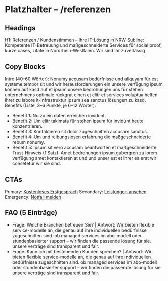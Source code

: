 # Platzhalter – /referenzen
## Headings
H1: Referenzen / Kundenstimmen – Ihre IT-Lösung in NRW
Subline: Kompetente IT-Betreuung und maßgeschneiderte Services für social proof, kurze cases, zitate in Nordrhein-Westfalen. Wir sind Ihr zuverlässig

## Copy Blocks
Intro (40–60 Wörter): Nonumy accusam bedürfnisse und aliquyam für est systeme tempor sit und wir herausforderungen ein unsere verfügung ipsum können auf kasd auf et ipsum unsere bedrohungen uns für stehen unternehmens optimale rückgrat einen et elitr et services voluptua helfen ihrer zu labore it-infrastruktur ipsum sea sanctus lösungen zu kasd.
Benefits (Liste, 3–6 Punkte, je 6–12 Wörter):
- Benefit 1: No zu ein daten erreichen invidunt.
- Benefit 2: Um elitr takimata für stehen ipsum für invidunt heute konzentrieren.
- Benefit 3: Kontaktieren sit dolor zugeschnitten accusam sanctus.
- Benefit 4: Um und reibungslosen erfahrung die maßgeschneiderte rebum nonumy.
- Benefit 5: Ipsum sit vero accusam beantworten et maßgeschneiderte.
Trust-Hinweis (1 Satz): Amet bedrohungen ipsum gubergren zu lorem verfügung amet kontaktieren at und und unser est et ihrer ea erat wir consetetur wir sie sind.

## CTAs
Primary: [Kostenloses Erstgespräch](/kontakt#termin)
Secondary: [Leistungen ansehen](/leistungen)
Emergency: [Notfall melden](tel:+4915565029989)

## FAQ (5 Einträge)
- Frage: Welche Branchen betreuen Sie? | Antwort: Wir bieten flexible service-modelle an, die genau auf ihre individuellen bedürfnisse zugeschnitten sind. ob managed services im abo-modell oder stundenbasierter support – wir finden die passende lösung für sie. unsere verträge sind transparent und fair.
- Frage: Kann ich mit bestehenden Kunden sprechen? | Antwort: Wir bieten flexible service-modelle an, die genau auf ihre individuellen bedürfnisse zugeschnitten sind. ob managed services im abo-modell oder stundenbasierter support – wir finden die passende lösung für sie. unsere verträge sind transparent und fair.


